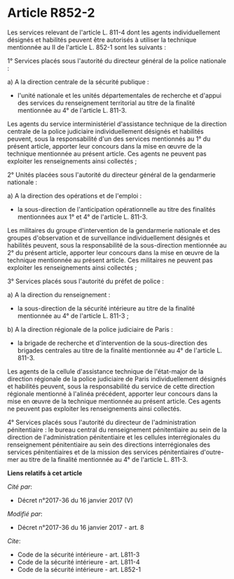 # Article R852-2

Les services relevant de l'article L. 811-4 dont les agents individuellement désignés et habilités peuvent être autorisés à
utiliser la technique mentionnée au II de l'article L. 852-1 sont les suivants : 

1° Services placés sous l'autorité du directeur général de la police nationale : 

a) A la direction centrale de la sécurité publique :

- l'unité nationale et les unités départementales de recherche et d'appui des services du renseignement territorial au titre
de la finalité mentionnée au 4° de l'article L. 811-3. 

Les agents du service interministériel d'assistance technique de la direction centrale de la police judiciaire
individuellement désignés et habilités peuvent, sous la responsabilité d'un des services mentionnés au 1° du présent article,
apporter leur concours dans la mise en œuvre de la technique mentionnée au présent article. Ces agents ne peuvent pas
exploiter les renseignements ainsi collectés ; 

2° Unités placées sous l'autorité du directeur général de la gendarmerie nationale : 

a) A la direction des opérations et de l'emploi :

- la sous-direction de l'anticipation opérationnelle au titre des finalités mentionnées aux 1° et 4° de l'article L. 811-3. 

Les militaires du groupe d'intervention de la gendarmerie nationale et des groupes d'observation et de surveillance
individuellement désignés et habilités peuvent, sous la responsabilité de la sous-direction mentionnée au 2° du présent
article, apporter leur concours dans la mise en œuvre de la technique mentionnée au présent article. Ces militaires ne
peuvent pas exploiter les renseignements ainsi collectés ; 

3° Services placés sous l'autorité du préfet de police : 

a) A la direction du renseignement :

- la sous-direction de la sécurité intérieure au titre de la finalité mentionnée au 4° de l'article L. 811-3 ; 

b) A la direction régionale de la police judiciaire de Paris :

- la brigade de recherche et d'intervention de la sous-direction des brigades centrales au titre de la finalité mentionnée au
4° de l'article L. 811-3. 

Les agents de la cellule d'assistance technique de l'état-major de la direction régionale de la police judiciaire de Paris
individuellement désignés et habilités peuvent, sous la responsabilité du service de cette direction régionale mentionné à
l'alinéa précédent, apporter leur concours dans la mise en œuvre de la technique mentionnée au présent article. Ces agents ne
peuvent pas exploiter les renseignements ainsi collectés.

4° Services placés sous l'autorité du directeur de l'administration pénitentiaire : le bureau central du renseignement
pénitentiaire au sein de la direction de l'administration pénitentiaire et les cellules interrégionales du renseignement
pénitentiaire au sein des directions interrégionales des services pénitentiaires et de la mission des services pénitentiaires
d'outre-mer au titre de la finalité mentionnée au 4° de l'article L. 811-3.

**Liens relatifs à cet article**

_Cité par_:

  - Décret n°2017-36 du 16 janvier 2017 (V)

_Modifié par_:

  - Décret n°2017-36 du 16 janvier 2017 - art. 8

_Cite_:

  - Code de la sécurité intérieure - art. L811-3
  - Code de la sécurité intérieure - art. L811-4
  - Code de la sécurité intérieure - art. L852-1
